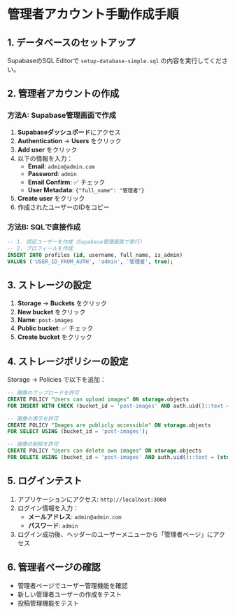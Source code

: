 # 管理者アカウント手動作成手順

## 1. データベースのセットアップ

SupabaseのSQL Editorで `setup-database-simple.sql` の内容を実行してください。

## 2. 管理者アカウントの作成

### 方法A: Supabase管理画面で作成

1. **Supabaseダッシュボード**にアクセス
2. **Authentication** → **Users** をクリック
3. **Add user** をクリック
4. 以下の情報を入力：
   - **Email**: `admin@admin.com`
   - **Password**: `admin`
   - **Email Confirm**: ✅ チェック
   - **User Metadata**: `{"full_name": "管理者"}`
5. **Create user** をクリック
6. 作成されたユーザーのIDをコピー

### 方法B: SQLで直接作成

```sql
-- 1. 認証ユーザーを作成（Supabase管理画面で実行）
-- 2. プロフィールを作成
INSERT INTO profiles (id, username, full_name, is_admin)
VALUES ('USER_ID_FROM_AUTH', 'admin', '管理者', true);
```

## 3. ストレージの設定

1. **Storage** → **Buckets** をクリック
2. **New bucket** をクリック
3. **Name**: `post-images`
4. **Public bucket**: ✅ チェック
5. **Create bucket** をクリック

## 4. ストレージポリシーの設定

Storage → Policies で以下を追加：

```sql
-- 画像のアップロードを許可
CREATE POLICY "Users can upload images" ON storage.objects
FOR INSERT WITH CHECK (bucket_id = 'post-images' AND auth.uid()::text = (storage.foldername(name))[1]);

-- 画像の表示を許可
CREATE POLICY "Images are publicly accessible" ON storage.objects
FOR SELECT USING (bucket_id = 'post-images');

-- 画像の削除を許可
CREATE POLICY "Users can delete own images" ON storage.objects
FOR DELETE USING (bucket_id = 'post-images' AND auth.uid()::text = (storage.foldername(name))[1]);
```

## 5. ログインテスト

1. アプリケーションにアクセス: `http://localhost:3000`
2. ログイン情報を入力：
   - **メールアドレス**: `admin@admin.com`
   - **パスワード**: `admin`
3. ログイン成功後、ヘッダーのユーザーメニューから「管理者ページ」にアクセス

## 6. 管理者ページの確認

- 管理者ページでユーザー管理機能を確認
- 新しい管理者ユーザーの作成をテスト
- 投稿管理機能をテスト



